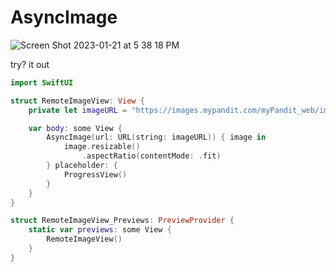 # AsyncImage

![Screen Shot 2023-01-21 at 5 38 18 PM](https://user-images.githubusercontent.com/1819208/213889771-5b10fc0d-5f37-4bde-9545-3db989a613dc.png)

try? it out

```swift
import SwiftUI

struct RemoteImageView: View {
    private let imageURL = "https://images.mypandit.com/myPandit_web/images/Content/Rabbit-astrology.jpg"

    var body: some View {
        AsyncImage(url: URL(string: imageURL)) { image in
            image.resizable()
                .aspectRatio(contentMode: .fit)
        } placeholder: {
            ProgressView()
        }
    }
}

struct RemoteImageView_Previews: PreviewProvider {
    static var previews: some View {
        RemoteImageView()
    }
}
```
